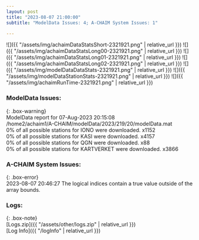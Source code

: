 ```yaml
---
layout: post
title: "2023-08-07 21:00:00"
subtitle: "ModelData Issues: 4; A-CHAIM System Issues: 1"

---
```


![]({{ "/assets/img/achaimDataStatsShort-2321921.png" | relative_url }})
![]({{ "/assets/img/achaimDataStatsLong00-2321921.png" | relative_url }})
![]({{ "/assets/img/achaimDataStatsLong01-2321921.png" | relative_url }})
![]({{ "/assets/img/achaimDataStatsLong02-2321921.png" | relative_url }})
![]({{ "/assets/img/modelDataDataStats-2321921.png" | relative_url }})
![]({{ "/assets/img/modelDataStationStats-2321921.png" | relative_url }})
![]({{ "/assets/img/achaimRunTime-2321921.png" | relative_url }})


### ModelData Issues:  
  
{: .box-warning}  
 ModelData report for 07-Aug-2023 20:15:08   
 /home2/achaim1/A-CHAIM/modelData/2023/219/20/modelData.mat   
 0% of all possible stations for IONO were downloaded. x1152   
 0% of all possible stations for KASI were downloaded. x4157   
 0% of all possible stations for QGN were downloaded. x88   
 0% of all possible stations for KARTVERKET were downloaded. x3866   
  
### A-CHAIM System Issues:  
  
{: .box-error}  
2023-08-07 20:46:27 The logical indices contain a true value outside of the array bounds.  

### Logs:  
  
{: .box-note}  
[Logs.zip]({{ "/assets/other/logs.zip" | relative_url }})  
[Log Info]({{ "/logInfo" | relative_url }})  
